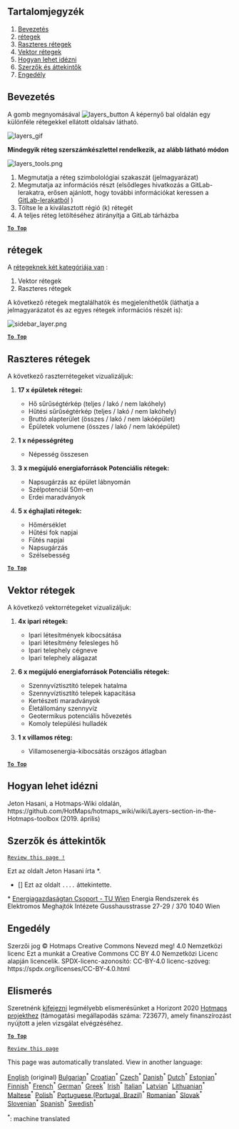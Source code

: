 <h2> Tartalomjegyzék </h2><ol><li> <a href="#Introduction">Bevezetés</a> </li><li> <a href="#Layers">rétegek</a> </li><li> <a href="#Raster-Layers">Raszteres rétegek</a> </li><li> <a href="#Vector-Layers">Vektor rétegek</a> </li><li> <a href="#How-to-cite">Hogyan lehet idézni</a> </li><li> <a href="#Authors-and-reviewers">Szerzők és áttekintők</a> </li><li> <a href="#License">Engedély</a> </li></ol><h2> Bevezetés </h2><p> A gomb megnyomásával <img alt="layers_button" src="https://github.com/HotMaps/hotmaps_wiki/blob/master/Images/general_tool_functionalities_and_structure/layers_button.PNG"/> A képernyő bal oldalán egy különféle rétegekkel ellátott oldalsáv látható. </p><p><img alt="layers_gif" src="https://github.com/HotMaps/hotmaps_wiki/blob/master/Images/general_tool_functionalities_and_structure/layers.gif"/></p><p> <strong>Mindegyik réteg szerszámkészlettel rendelkezik, az alább látható módon</strong> </p><p><img alt="layers_tools.png" src="https://github.com/HotMaps/hotmaps_wiki/blob/master/Images/general_tool_functionalities_and_structure/layers_tools.png"/></p><ol><li> Megmutatja a réteg szimbolológiai szakaszát (jelmagyarázat) </li><li> Megmutatja az információs részt (elsődleges hivatkozás a GitLab-lerakatra, erősen ajánlott, hogy további információkat keressen a <a href="https://gitlab.com/hotmaps">GitLab-lerakatból</a> ) </li><li> Töltse le a kiválasztott régió (k) rétegét </li><li> A teljes réteg letöltéséhez átirányítja a GitLab tárházba </li></ol><p><ins> <code><strong><a href="#table-of-contents">To Top</a></strong></code> </ins> </p><h2> rétegek </h2><p> A <a href="https://www.gislounge.com/geodatabases-explored-vector-and-raster-data">rétegeknek két kategóriája van</a> : </p><ol><li> Vektor rétegek </li><li> Raszteres rétegek </li></ol><p> A következő rétegek megtalálhatók és megjeleníthetők (láthatja a jelmagyarázatot és az egyes rétegek információs részét is): </p><p><img alt="sidebar_layer.png" src="https://github.com/HotMaps/hotmaps_wiki/blob/master/Images/general_tool_functionalities_and_structure/all_layers.png"/></p><p><ins> <code><strong><a href="#table-of-contents">To Top</a></strong></code> </ins> </p><h2> Raszteres rétegek </h2><p> A következő raszterrétegeket vizualizáljuk: </p><ol><li><p> <strong>17 x épületek rétegei:</strong> </p><ul><li> Hő sűrűségtérkép (teljes / lakó / nem lakóhely) </li><li> Hűtési sűrűségtérkép (teljes / lakó / nem lakóhely) </li><li> Bruttó alapterület (összes / lakó / nem lakóépület) </li><li> Épületek volumene (összes / lakó / nem lakóépület) </li></ul></li><li><p> <strong>1 x népességréteg</strong> </p><ul><li> Népesség összesen </li></ul></li><li><p> <strong>3 x megújuló energiaforrások Potenciális rétegek:</strong> </p><ul><li> Napsugárzás az épület lábnyomán </li><li> Szélpotenciál 50m-en </li><li> Erdei maradványok </li></ul></li><li><p> <strong>5 x éghajlati rétegek:</strong> </p><ul><li> Hőmérséklet </li><li> Hűtési fok napjai </li><li> Fűtés napjai </li><li> Napsugárzás </li><li> Szélsebesség </li></ul></li></ol><p><ins> <code><strong><a href="#table-of-contents">To Top</a></strong></code> </ins> </p><h2> Vektor rétegek </h2><p> A következő vektorrétegeket vizualizáljuk: </p><ol><li><p> <strong>4x ipari rétegek:</strong> </p><ul><li> Ipari létesítmények kibocsátása </li><li> Ipari létesítmény felesleges hő </li><li> Ipari telephely cégneve </li><li> Ipari telephely alágazat </li></ul></li><li><p> <strong>6 x megújuló energiaforrások Potenciális rétegek:</strong> </p><ul><li> Szennyvíztisztító telepek hatalma </li><li> Szennyvíztisztító telepek kapacitása </li><li> Kertészeti maradványok </li><li> Életállomány szennyvíz </li><li> Geotermikus potenciális hővezetés </li><li> Komoly települési hulladék </li></ul></li><li><p> <strong>1 x villamos réteg:</strong> </p><ul><li> Villamosenergia-kibocsátás országos átlagban </li></ul></li></ol><p><ins> <code><strong><a href="#table-of-contents">To Top</a></strong></code> </ins> </p><h2> Hogyan lehet idézni </h2><p> Jeton Hasani, a Hotmaps-Wiki oldalán, https://github.com/HotMaps/hotmaps_wiki/wiki/Layers-section-in-the-Hotmaps-toolbox (2019. április) </p><h2> Szerzők és áttekintők </h2><p> <code><a href="https://github.com/HotMaps/hotmaps_wiki/wiki/Layer-Section/_edit">Review this page !</a></code> </p> <p> Ezt az oldalt Jeton Hasani írta *. </p><ul><li> [] Ezt az oldalt <code>....</code> áttekintette. </li></ul><p> * <a href="https://eeg.tuwien.ac.at/">Energiagazdaságtan Csoport - TU Wien</a> Energia Rendszerek és Elektromos Meghajtók Intézete Gusshausstrasse 27-29 / 370 1040 Wien </p><h2> Engedély </h2><p> Szerzői jog © Hotmaps Creative Commons Nevezd meg! 4.0 Nemzetközi licenc Ezt a munkát a Creative Commons CC BY 4.0 Nemzetközi Licenc alapján licencelik. SPDX-licenc-azonosító: CC-BY-4.0 licenc-szöveg: https://spdx.org/licenses/CC-BY-4.0.html </p><h2> Elismerés </h2><p> Szeretnénk <a href="https://www.hotmaps-project.eu">kifejezni</a> legmélyebb elismerésünket a Horizont 2020 <a href="https://www.hotmaps-project.eu">Hotmaps projekthez</a> (támogatási megállapodás száma: 723677), amely finanszírozást nyújtott a jelen vizsgálat elvégzéséhez. </p><p><ins> <code><strong><a href="#table-of-contents">To Top</a></strong></code> </ins> </p><p> <code><a href="https://github.com/HotMaps/hotmaps_wiki/wiki/Layer-Section/_edit">Review this page</a></code> </p>

This page was automatically translated. View in another language:

[English](../en/Layers-section-in-the-Hotmaps-toolbox.md) (original) [Bulgarian](../bg/Layers-section-in-the-Hotmaps-toolbox.md)<sup>\*</sup> [Croatian](../hr/Layers-section-in-the-Hotmaps-toolbox.md)<sup>\*</sup> [Czech](../cs/Layers-section-in-the-Hotmaps-toolbox.md)<sup>\*</sup> [Danish](../da/Layers-section-in-the-Hotmaps-toolbox.md)<sup>\*</sup> [Dutch](../nl/Layers-section-in-the-Hotmaps-toolbox.md)<sup>\*</sup> [Estonian](../et/Layers-section-in-the-Hotmaps-toolbox.md)<sup>\*</sup> [Finnish](../fi/Layers-section-in-the-Hotmaps-toolbox.md)<sup>\*</sup> [French](../fr/Layers-section-in-the-Hotmaps-toolbox.md)<sup>\*</sup> [German](../de/Layers-section-in-the-Hotmaps-toolbox.md)<sup>\*</sup> [Greek](../el/Layers-section-in-the-Hotmaps-toolbox.md)<sup>\*</sup>  [Irish](../ga/Layers-section-in-the-Hotmaps-toolbox.md)<sup>\*</sup> [Italian](../it/Layers-section-in-the-Hotmaps-toolbox.md)<sup>\*</sup> [Latvian](../lv/Layers-section-in-the-Hotmaps-toolbox.md)<sup>\*</sup> [Lithuanian](../lt/Layers-section-in-the-Hotmaps-toolbox.md)<sup>\*</sup> [Maltese](../mt/Layers-section-in-the-Hotmaps-toolbox.md)<sup>\*</sup> [Polish](../pl/Layers-section-in-the-Hotmaps-toolbox.md)<sup>\*</sup> [Portuguese (Portugal, Brazil)](../pt/Layers-section-in-the-Hotmaps-toolbox.md)<sup>\*</sup> [Romanian](../ro/Layers-section-in-the-Hotmaps-toolbox.md)<sup>\*</sup> [Slovak](../sk/Layers-section-in-the-Hotmaps-toolbox.md)<sup>\*</sup> [Slovenian](../sl/Layers-section-in-the-Hotmaps-toolbox.md)<sup>\*</sup> [Spanish](../es/Layers-section-in-the-Hotmaps-toolbox.md)<sup>\*</sup> [Swedish](../sv/Layers-section-in-the-Hotmaps-toolbox.md)<sup>\*</sup> 

<sup>\*</sup>: machine translated
